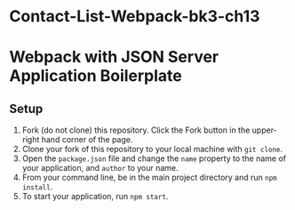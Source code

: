 # Contact-List-Webpack-bk3-ch13

# Webpack with JSON Server Application Boilerplate

## Setup

1. Fork (do not clone) this repository. Click the Fork button in the upper-right hand corner of the page.
1. Clone your fork of this repository to your local machine with `git clone`.
1. Open the `package.json` file and change the `name` property to the name of your application, and `author` to  your name.
1. From your command line, be in the main project directory and run `npm install`.
1. To start your application, run `npm start`.
